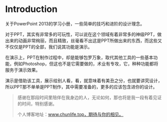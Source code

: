 # Introduction

关于PowerPoint 2013的学习小册，一些简单的技巧和进阶的设计理念。

对于PPT，其实有非常多的可玩性，可以说在这个领域有着非常多的神级PPT，做出来的动画非常绚丽，而且精致，丝毫看不出这是PPT所做出来的东西，而这些又不仅仅是PPT的全部，我们说其功能是演示。

在演示上，PPT在制作过程中，却是能够包罗万象，取代其他工具的一些基本功能，例如Photoshop，但这也不是它需要做的，术业有专攻，它，种种功能都将服务于演示效果。

演示是借助该工具，展示给别人看，看，就意味着有美丑之分，也就要讲究设计，所以PPT那不单单是PPT制作，其中需要准备的，更多的应该包含进你的设计。

> 感谢在那段时间里陪伴在我身边的人，无论如何，那也将是我一段有着见证的时间，特别感谢。
>
> 个人博客地址：www.chunlife.top，期待与你的相见。

